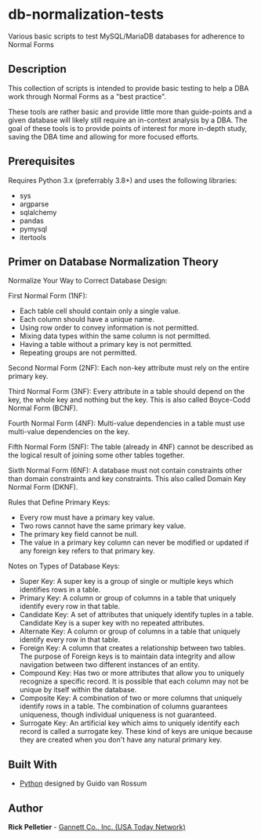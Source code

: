 # db-normalization-tests

Various basic scripts to test MySQL/MariaDB databases for adherence to Normal Forms

## Description

This collection of scripts is intended to provide basic testing to help a DBA work through Normal Forms as a "best practice".

These tools are rather basic and provide little more than guide-points and a given database will likely still require an in-context analysis by a DBA. The goal of these tools is to provide points of interest for more in-depth study, saving the DBA time and allowing for more focused efforts.

## Prerequisites

Requires Python 3.x (preferrably 3.8+) and uses the following libraries:

* sys
* argparse
* sqlalchemy
* pandas
* pymysql
* itertools

## Primer on Database Normalization Theory

Normalize Your Way to Correct Database Design:

First Normal Form (1NF):
* Each table cell should contain only a single value.
* Each column should have a unique name.
* Using row order to convey information is not permitted.
* Mixing data types within the same column is not permitted.
* Having a table without a primary key is not permitted.
* Repeating groups are not permitted.

Second Normal Form (2NF): Each non-key attribute must rely on the entire primary key.

Third Normal Form (3NF): Every attribute in a table should depend on the key, the whole key and nothing but the key. This is also called Boyce-Codd Normal Form (BCNF).

Fourth Normal Form (4NF): Multi-value dependencies in a table must use multi-value dependencies on the key.

Fifth Normal Form (5NF): The table (already in 4NF) cannot be described as the logical result of joining some other tables together.

Sixth Normal Form (6NF): A database must not contain constraints other than domain constraints and key constraints. This also called Domain Key Normal Form (DKNF).

Rules that Define Primary Keys:
* Every row must have a primary key value.
* Two rows cannot have the same primary key value.
* The primary key field cannot be null.
* The value in a primary key column can never be modified or updated if any foreign key refers to that primary key.

Notes on Types of Database Keys:
* Super Key: A super key is a group of single or multiple keys which identifies rows in a table.
* Primary Key: A column or group of columns in a table that uniquely identify every row in that table.
* Candidate Key: A set of attributes that uniquely identify tuples in a table. Candidate Key is a super key with no repeated attributes.
* Alternate Key: A column or group of columns in a table that uniquely identify every row in that table.
* Foreign Key: A column that creates a relationship between two tables. The purpose of Foreign keys is to maintain data integrity and allow navigation between two different instances of an entity.
* Compound Key: Has two or more attributes that allow you to uniquely recognize a specific record. It is possible that each column may not be unique by itself within the database.
* Composite Key: A combination of two or more columns that uniquely identify rows in a table. The combination of columns guarantees uniqueness, though individual uniqueness is not guaranteed.
* Surrogate Key: An artificial key which aims to uniquely identify each record is called a surrogate key. These kind of keys are unique because they are created when you don't have any natural primary key.

## Built With

* [Python](https://www.python.org) designed by Guido van Rossum

## Author

**Rick Pelletier** - [Gannett Co., Inc. (USA Today Network)](https://www.usatoday.com/)
